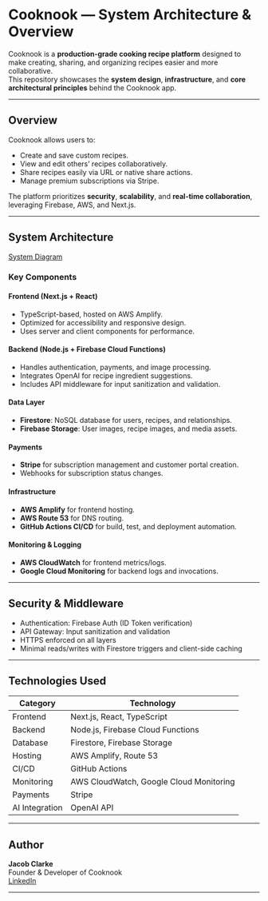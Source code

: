# Cooknook — System Architecture & Overview

Cooknook is a **production-grade cooking recipe platform** designed to make creating, sharing, and organizing recipes easier and more collaborative.  
This repository showcases the **system design**, **infrastructure**, and **core architectural principles** behind the Cooknook app.

---

## Overview

Cooknook allows users to:
- Create and save custom recipes.
- View and edit others’ recipes collaboratively.
- Share recipes easily via URL or native share actions.
- Manage premium subscriptions via Stripe.

The platform prioritizes **security**, **scalability**, and **real-time collaboration**, leveraging Firebase, AWS, and Next.js.

---

## System Architecture

[System Diagram](./docs/system-design-diagram.png)

### Key Components

#### **Frontend (Next.js + React)**
- TypeScript-based, hosted on AWS Amplify.
- Optimized for accessibility and responsive design.
- Uses server and client components for performance.

#### **Backend (Node.js + Firebase Cloud Functions)**
- Handles authentication, payments, and image processing.
- Integrates OpenAI for recipe ingredient suggestions.
- Includes API middleware for input sanitization and validation.

#### **Data Layer**
- **Firestore**: NoSQL database for users, recipes, and relationships.
- **Firebase Storage**: User images, recipe images, and media assets.

#### **Payments**
- **Stripe** for subscription management and customer portal creation.
- Webhooks for subscription status changes.

#### **Infrastructure**
- **AWS Amplify** for frontend hosting.
- **AWS Route 53** for DNS routing.
- **GitHub Actions CI/CD** for build, test, and deployment automation.

#### **Monitoring & Logging**
- **AWS CloudWatch** for frontend metrics/logs.
- **Google Cloud Monitoring** for backend logs and invocations.

---

## Security & Middleware

- Authentication: Firebase Auth (ID Token verification)
- API Gateway: Input sanitization and validation
- HTTPS enforced on all layers
- Minimal reads/writes with Firestore triggers and client-side caching

---

## Technologies Used

| Category | Technology |
|-----------|-------------|
| Frontend | Next.js, React, TypeScript |
| Backend | Node.js, Firebase Cloud Functions |
| Database | Firestore, Firebase Storage |
| Hosting | AWS Amplify, Route 53 |
| CI/CD | GitHub Actions |
| Monitoring | AWS CloudWatch, Google Cloud Monitoring |
| Payments | Stripe |
| AI Integration | OpenAI API |

---

## Author
**Jacob Clarke**  
Founder & Developer of Cooknook  
[LinkedIn](https://www.linkedin.com/in/jacob-clarke-developer/)

---
